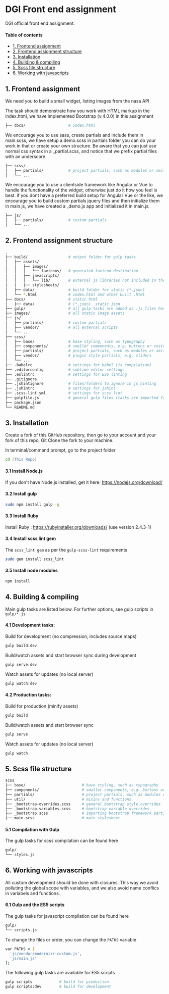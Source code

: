 # DGI Front end assignment

DGI official front end assignment.

#### Table of contents
* [1. Frontend assignment](#1-frontend-assignment)
* [2. Frontend assignment structure](#2-frontend-assignment-structure)
* [3. Installation](#3-installation)
* [4. Building & compiling](#4-building--compiling)
* [5. Scss file structure](#5-scss-file-structure)
* [6. Working with javascripts](#6-working-with-javascripts)

## 1. Frontend assignment
We need you to build a small widget, listing images from the nasa API

The task should demonstrate how you work with HTML markup in the index.html, we have implemented Bootstrap (v.4.0.0) in this assignment
```zsh
├── docs/                   # index.html
```

We encourage you to use sass, create partials and include them in main.scss, we have setup a demo.scss in partials folder you can do your work in that or create your own structure. Be aware that you can just use normal css syntax in a _partial.scss, and notice that we prefix partial files with an underscore.
```zsh
├── scss/
│   ├── partials/           # project partials, such as modules or sections
│   └── ...
```

We encourage you to use a clientside framework like Angular or Vue to handle the functionality of the widget, otherwise just do it how you feel is best.
if you dont have a preferred build setup for Angular Vue or the like, we encourage you to build custom partials jquery files and then initialize them in main.js, we have created a _demo.js app and initialized it in main.js.
```zsh
├── js/
│   ├── partials/           # custom partials
│   └── ...
```

## 2. Frontend assignment structure

```zsh
.
├── build/                  # output folder for gulp tasks
│   ├── assets/
│   │   ├── images/
│   │   │   └── favicons/   # generated favicon destination
│   │   ├── javascripts/
│   │   │   └── lib/        # external js libraries not included in the js build
│   │   ├── stylesheets/
│   ├── data/               # build folder for static (*.json) 
│   └── *.html              # index.html and other built .html
├── docs/                   # static html
│   ├── data/               # (*.json)  static json
├── gulp/                   # all gulp tasks are added as .js files here
├── images/                 # all static image assets
├── js/
│   ├── partials/           # custom partials
│   ├── vendor/             # all external scripts
│   └── ...
├── scss/
│   ├── base/               # base styling, such as typography
│   ├── components/         # smaller components, e.g. buttons or custom lists
│   ├── partials/           # project partials, such as modules or sections
│   ├── vendor/             # plugin style partials, e.g. sliders
│   └── ...
├── .babelrc                # settings for babel (js compilation)
├── .editorconfig           # sublime editor settings
├── .eslintrc               # settings for ES6 linting
├── .gitignore
├── .jshintignore           # files/folders to ignore in js hinting
├── .jshintrc               # settings for jshint
├── .scss-lint.yml          # settings for scss lint
├── gulpfile.js             # general gulp files (tasks are imported from /gulp)
├── package.json
└── README.md
```

## 3. Installation
Create a fork of this GitHub repository, then go to your account and your fork of this repo, Git Clone the fork to your machine.

In terminal/command prompt, go to the project folder

```zsh
cd [This Repo]
```

#### 3.1 Install Node.js
If you don't have Node.js installed, get it here: https://nodejs.org/download/

#### 3.2 Install gulp

```zsh
sudo npm install gulp -g
```

#### 3.3 Install Ruby
Install Ruby : https://rubyinstaller.org/downloads/
(use version 2.4.3-1)

#### 3.4 Install scss lint gem

The `scss_lint gem` as per the `gulp-scss-lint` requirements

```zsh
sudo gem install scss_lint
```

#### 3.5 Install node modules
```zsh
npm install
```

## 4. Building & compiling

Main gulp tasks are listed below. For further options, see gulp scripts in `gulp/*.js`

#### 4.1 Development tasks:

Build for development (no compression, includes source maps)
```zsh
gulp build:dev
```

Build/watch assets and start browser sync during development
```zsh
gulp serve:dev
```

Watch assets for updates (no local server)
```zsh
gulp watch:dev
```

#### 4.2 Production tasks:

Build for production (minify assets)
```zsh
gulp build
```

Build/watch assets and start browser sync
```zsh
gulp serve
```

Watch assets for updates (no local server)
```zsh
gulp watch
```

## 5. Scss file structure
```zsh
scss
├── base/                         # base styling, such as typography
├── components/                   # smaller components, e.g. buttons or custom lists
├── partials/                     # project partials, such as modules or sections
├── util/                         # mixins and functions
├── _bootstrap-overrides.scss     # general bootstrap style overrides
├── _bootstrap-variables.scss     # bootstrap variable overrides
├── _bootstrap.scss               # importing bootstrap framework partials
├── main.scss                     # main stylesheet
```

#### 5.1 Compilation with Gulp

The gulp tasks for scss compilation can be found here
```zsh
gulp/
└── styles.js
```

## 6. Working with javascripts
All custom development should be done with closures. This way we avoid polluting the global scope with variables, and we also avoid name conflics in variabels and functions.

#### 6.1 Gulp and the ES5 scripts

The gulp tasks for javascript compilation can be found here
```zsh
gulp/
└── scripts.js
```

To change the files or order, you can change the `PATHS` variable
```zsh
var PATHS = [
  'js/vendor/modernizr-custom.js',
  'js/main.js'
];
```

The following gulp tasks are available for ES5 scripts

```zsh
gulp scripts            # build for production
gulp scripts:dev        # build for development
```
